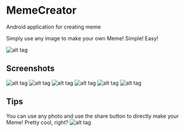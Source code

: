 # MemeCreator
Android application for creating meme

Simply use any image to make your own Meme! Simple! Easy!

![alt tag](http://i.imgur.com/oeHziYm.png)

## Screenshots
![alt tag](http://i.imgur.com/MYbrhAQ.png) ![alt tag](http://i.imgur.com/qgcQ0ZE.png)
![alt tag](http://i.imgur.com/AwPgGOx.png) ![alt tag](http://i.imgur.com/rCX6fxF.png)
![alt tag](http://i.imgur.com/8sq00L4.png) ![alt tag](http://i.imgur.com/N370wOj.png)

## Tips
You can use any photo and use the share button to directly make your Meme! Pretty cool, right?
![alt tag](http://i.imgur.com/s6KFTzK.png) 

